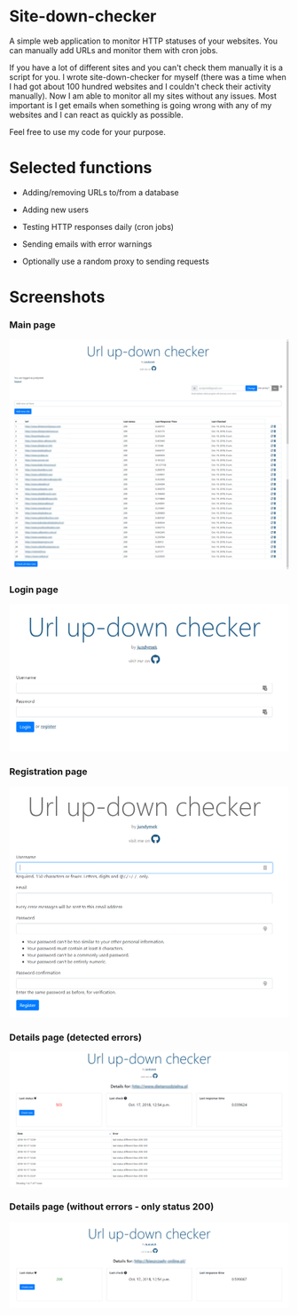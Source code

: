 # Site-down-checker

A simple web application to monitor HTTP statuses of your websites. You can manually add URLs and monitor them with cron jobs.

If you have a lot of different sites and you can't check them manually it is a script for you. I wrote site-down-checker for myself (there was a time when I had got about 100 hundred websites and I couldn't check their activity manually). Now I am able to monitor all my sites without any issues. Most important is I get emails when something is going wrong with any of my websites and I can react as quickly as possible.

Feel free to use my code for your purpose. 

# Selected functions

* Adding/removing URLs to/from a database

* Adding new users

* Testing HTTP responses daily (cron jobs)

* Sending emails with error warnings

* Optionally use a random proxy to sending requests

# Screenshots

### Main page

![Site-down-checker main page](images/site-down-main.png)

### Login page

![Site-down-checker login page](images/site-down-login.png)

### Registration page

![Site-down-checker register page](images/site-down-register.png)

### Details page (detected errors) 

![Site-down-checker details page](images/site-down-details-with-errors.png)

### Details page (without errors - only status 200)

![Site-down-checker main page](images/site-down-details-without-errors.png)




